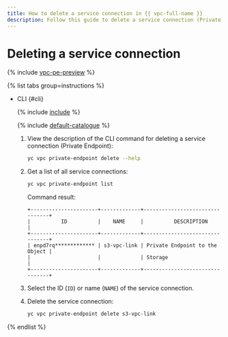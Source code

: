 ```yaml
---
title: How to delete a service connection in {{ vpc-full-name }}
description: Follow this guide to delete a service connection (Private Endpoint) in VPC.
---
```


# Deleting a service connection

{% include [vpc-pe-preview](../../_includes/vpc/pe-preview.md) %}



{% list tabs group=instructions %}

- CLI {#cli}

  {% include [include](../../_includes/cli-install.md) %}

  {% include [default-catalogue](../../_includes/default-catalogue.md) %}
  
  1. View the description of the CLI command for deleting a service connection (Private Endpoint):

      ```bash
      yc vpc private-endpoint delete --help
      ```

  1. Get a list of all service connections:

     ```bash
     yc vpc private-endpoint list
     ```

     Command result:
     
     ```text
     +----------------------+-------------+--------------------------------+
     |          ID          |    NAME     |          DESCRIPTION           |
     +----------------------+-------------+--------------------------------+
     | enpd7rq************* | s3-vpc-link | Private Endpoint to the Object |
     |                      |             | Storage                        |
     +----------------------+-------------+--------------------------------+
     ``` 

  1. Select the ID (`ID`) or name (`NAME`) of the service connection.
  1. Delete the service connection:

     ```bash
     yc vpc private-endpoint delete s3-vpc-link
     ```

{% endlist %}
